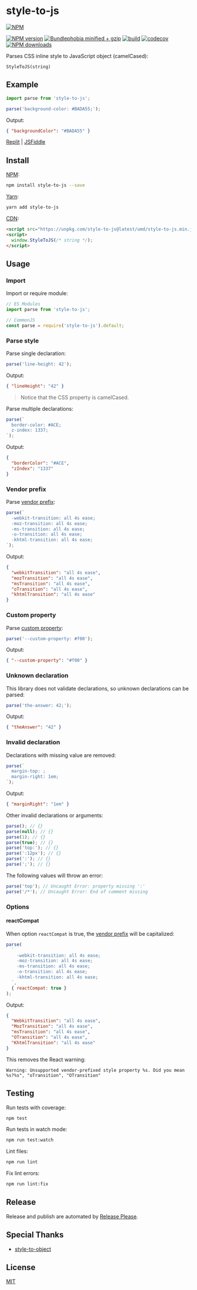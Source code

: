 # style-to-js

[![NPM](https://nodei.co/npm/style-to-js.png)](https://nodei.co/npm/style-to-js/)

[![NPM version](https://badgen.net/npm/v/style-to-js)](https://www.npmjs.com/package/style-to-js)
[![Bundlephobia minified + gzip](https://badgen.net/bundlephobia/minzip/style-to-js)](https://bundlephobia.com/package/style-to-js)
[![build](https://github.com/remarkablemark/style-to-js/actions/workflows/build.yml/badge.svg)](https://github.com/remarkablemark/style-to-js/actions/workflows/build.yml)
[![codecov](https://codecov.io/gh/remarkablemark/style-to-js/branch/master/graph/badge.svg?token=JWKUKTFT3E)](https://codecov.io/gh/remarkablemark/style-to-js)
[![NPM downloads](https://badgen.net/npm/dm/style-to-js)](https://www.npmjs.com/package/style-to-js)

Parses CSS inline style to JavaScript object (camelCased):

```
StyleToJS(string)
```

## Example

```js
import parse from 'style-to-js';

parse('background-color: #BADA55;');
```

Output:

```json
{ "backgroundColor": "#BADA55" }
```

[Replit](https://replit.com/@remarkablemark/style-to-js) | [JSFiddle](https://jsfiddle.net/remarkablemark/04nob1y7/)

## Install

[NPM](https://www.npmjs.com/package/style-to-js):

```sh
npm install style-to-js --save
```

[Yarn](https://yarnpkg.com/package/style-to-js):

```sh
yarn add style-to-js
```

[CDN](https://unpkg.com/style-to-js/):

```html
<script src="https://unpkg.com/style-to-js@latest/umd/style-to-js.min.js"></script>
<script>
  window.StyleToJS(/* string */);
</script>
```

## Usage

### Import

Import or require module:

```js
// ES Modules
import parse from 'style-to-js';

// CommonJS
const parse = require('style-to-js').default;
```

### Parse style

Parse single declaration:

```js
parse('line-height: 42');
```

Output:

```json
{ "lineHeight": "42" }
```

> Notice that the CSS property is camelCased.

Parse multiple declarations:

```js
parse(`
  border-color: #ACE;
  z-index: 1337;
`);
```

Output:

```json
{
  "borderColor": "#ACE",
  "zIndex": "1337"
}
```

### Vendor prefix

Parse [vendor prefix](https://developer.mozilla.org/en-US/docs/Glossary/Vendor_Prefix):

```js
parse(`
  -webkit-transition: all 4s ease;
  -moz-transition: all 4s ease;
  -ms-transition: all 4s ease;
  -o-transition: all 4s ease;
  -khtml-transition: all 4s ease;
`);
```

Output:

```json
{
  "webkitTransition": "all 4s ease",
  "mozTransition": "all 4s ease",
  "msTransition": "all 4s ease",
  "oTransition": "all 4s ease",
  "khtmlTransition": "all 4s ease"
}
```

### Custom property

Parse [custom property](https://developer.mozilla.org/en-US/docs/Web/CSS/--*):

```js
parse('--custom-property: #f00');
```

Output:

```json
{ "--custom-property": "#f00" }
```

### Unknown declaration

This library does not validate declarations, so unknown declarations can be parsed:

```js
parse('the-answer: 42;');
```

Output:

```json
{ "theAnswer": "42" }
```

### Invalid declaration

Declarations with missing value are removed:

```js
parse(`
  margin-top: ;
  margin-right: 1em;
`);
```

Output:

```json
{ "marginRight": "1em" }
```

Other invalid declarations or arguments:

```js
parse(); // {}
parse(null); // {}
parse(1); // {}
parse(true); // {}
parse('top:'); // {}
parse(':12px'); // {}
parse(':'); // {}
parse(';'); // {}
```

The following values will throw an error:

```js
parse('top'); // Uncaught Error: property missing ':'
parse('/*'); // Uncaught Error: End of comment missing
```

### Options

#### reactCompat

When option `reactCompat` is true, the [vendor prefix](https://developer.mozilla.org/en-US/docs/Glossary/Vendor_Prefix) will be capitalized:

```js
parse(
  `
    -webkit-transition: all 4s ease;
    -moz-transition: all 4s ease;
    -ms-transition: all 4s ease;
    -o-transition: all 4s ease;
    -khtml-transition: all 4s ease;
  `,
  { reactCompat: true }
);
```

Output:

```json
{
  "WebkitTransition": "all 4s ease",
  "MozTransition": "all 4s ease",
  "msTransition": "all 4s ease",
  "OTransition": "all 4s ease",
  "KhtmlTransition": "all 4s ease"
}
```

This removes the React warning:

```
Warning: Unsupported vendor-prefixed style property %s. Did you mean %s?%s", "oTransition", "OTransition"
```

## Testing

Run tests with coverage:

```sh
npm test
```

Run tests in watch mode:

```sh
npm run test:watch
```

Lint files:

```sh
npm run lint
```

Fix lint errors:

```sh
npm run lint:fix
```

## Release

Release and publish are automated by [Release Please](https://github.com/googleapis/release-please).

## Special Thanks

- [style-to-object](https://github.com/remarkablemark/style-to-object)

## License

[MIT](https://github.com/remarkablemark/style-to-js/blob/master/LICENSE)

